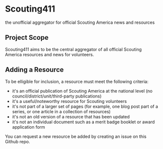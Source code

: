 # Scouting411

the unofficial aggregator for official Scouting America news and resources

## Project Scope

Scouting411 aims to be the central aggregator of all official Scouting America resources and news for volunteers.

## Adding a Resource

To be elligible for inclusion, a resource must meet the following criteria:

- it's an official publication of Scouting America at the national level (no council/district/unit/third-party publications)
- it's a useful/noteworthy resource for Scouting volunteers
- it's not part of a larger set of pages (for example, one blog post part of a series, or one article in a collection of resources)
- it's not an old version of a resource that has been updated
- it's not an individual document such as a merit badge booklet or award application form

You can request a new resource be added by creating an issue on this Github repo.
